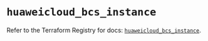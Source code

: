 # `huaweicloud_bcs_instance`

Refer to the Terraform Registry for docs: [`huaweicloud_bcs_instance`](https://registry.terraform.io/providers/huaweicloud/huaweicloud/1.71.1/docs/resources/bcs_instance).
